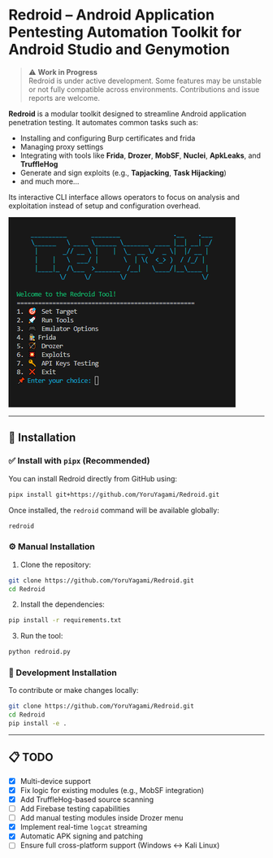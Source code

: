 # Redroid – Android Application Pentesting Automation Toolkit for Android Studio and Genymotion

> ⚠️ **Work in Progress**  
> Redroid is under active development. Some features may be unstable or not fully compatible across environments. Contributions and issue reports are welcome.

**Redroid** is a modular toolkit designed to streamline Android application penetration testing. It automates common tasks such as:

- Installing and configuring Burp certificates and frida
- Managing proxy settings
- Integrating with tools like **Frida**, **Drozer**, **MobSF**, **Nuclei**, **ApkLeaks**, and **TruffleHog**
- Generate and sign exploits (e.g., **Tapjacking**, **Task Hijacking**)
- and much more...

Its interactive CLI interface allows operators to focus on analysis and exploitation instead of setup and configuration overhead.

![Menu Screenshot](static/redroid_menu.png)

---

## 🚀 Installation

### ✅ Install with `pipx` (Recommended)

You can install Redroid directly from GitHub using:

```bash
pipx install git+https://github.com/YoruYagami/Redroid.git
```

Once installed, the `redroid` command will be available globally:

```bash
redroid
```

### ⚙️ Manual Installation

1. Clone the repository:
```bash
git clone https://github.com/YoruYagami/Redroid.git
cd Redroid
```

2. Install the dependencies:
```bash
pip install -r requirements.txt
```

3. Run the tool:
```bash
python redroid.py
```

### 🧪 Development Installation

To contribute or make changes locally:

```bash
git clone https://github.com/YoruYagami/Redroid.git
cd Redroid
pip install -e .
```

---

## 📋 TODO

- [x] Multi-device support
- [x] Fix logic for existing modules (e.g., MobSF integration)
- [x] Add TruffleHog-based source scanning
- [ ] Add Firebase testing capabilities
- [ ] Add manual testing modules inside Drozer menu
- [x] Implement real-time `logcat` streaming
- [x] Automatic APK signing and patching
- [ ] Ensure full cross-platform support (Windows ↔ Kali Linux)
